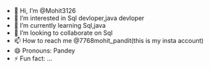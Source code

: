 - 👋 Hi, I’m @Mohit3126
- 👀 I’m interested in Sql devloper,java devloper
- 🌱 I’m currently learning Sql,java
- 💞️ I’m looking to collaborate on Sql
- 📫 How to reach me @7768mohit_pandit(this is my insta account)
- 😄 Pronouns: Pandey
- ⚡ Fun fact: ...

<!---
Mohit3126/Mohit3126 is a ✨ special ✨ repository because its `README.md` (this file) appears on your GitHub profile.
You can click the Preview link to take a look at your changes.
--->
